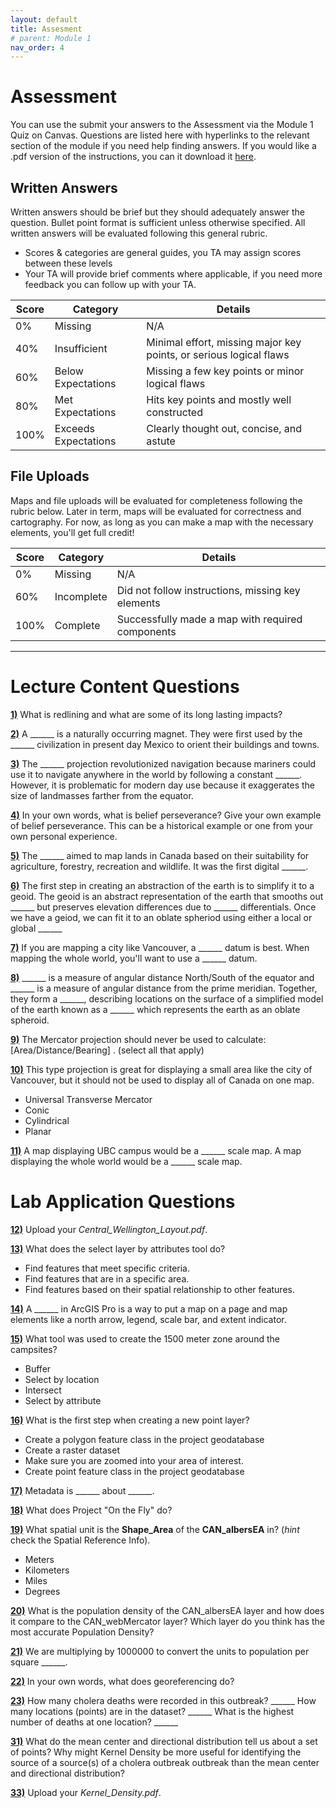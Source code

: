 ```yaml
---
layout: default
title: Assesment
# parent: Module 1
nav_order: 4
---
```


# Assessment

You can use the submit your answers to the Assessment via the Module 1 Quiz on Canvas.  Questions are listed here with hyperlinks to the relevant section of the module if you need help finding answers.  If you would like a .pdf version of the instructions, you can it download it [here](https://raw.githubusercontent.com/June-Skeeter/Module1_GEOS270/main/docs/Assessment.pdf).


## Written Answers 

Written answers should be brief but they should adequately answer the question.  Bullet point format is sufficient unless otherwise specified.  All written answers will be evaluated following this general rubric.

* Scores & categories are general guides, you TA may assign scores between these levels
* Your TA will provide brief comments where applicable, if you need more feedback you can follow up with your TA.

|Score|      Category      |                             Details                              |
|-----|--------------------|------------------------------------------------------------------|
|0%   |Missing             |N/A                                                               |
|40%  |Insufficient        |Minimal effort, missing major key points, or serious logical flaws|
|60%  |Below Expectations  |Missing a few key points or minor logical flaws                   |
|80%  |Met Expectations    |Hits key points and mostly well constructed                       |
|100% |Exceeds Expectations|Clearly thought out, concise, and astute                          |


## File Uploads

Maps and file uploads will be evaluated for completeness following the rubric below.  Later in term, maps will be evaluated for correctness and cartography.  For now, as long as you can make a map with the necessary elements, you'll get full credit!

|Score| Category |                     Details                     |
|-----|----------|-------------------------------------------------|
|0%   |Missing   |N/A                                              |
|60%  |Incomplete|Did not follow instructions, missing key elements|
|100% |Complete  |Successfully made a map with required components |

---

# Lecture Content Questions 

[**1)**](https://june-skeeter.github.io/Module1_GEOS270/docs/Content_Part1.html#decolonizing-gis)
What is redlining and what are some of its long lasting impacts?

[**2)**](https://june-skeeter.github.io/Module1_GEOS270/docs/Content_Part1_1.html)
A ______ is a naturally occurring magnet.  They were first used by the ______ civilization in present day Mexico to orient their buildings and towns.

[**3)**](https://june-skeeter.github.io/Module1_GEOS270/docs/Content_Part1_2.html)
The ______ projection revolutionized navigation because mariners could use it to navigate anywhere in the world by following a constant ______.  However, it is problematic for modern day use because it exaggerates the size of landmasses farther from the equator.  

[**4)**](https://june-skeeter.github.io/Module1_GEOS270/docs/Content_Part1_3.html)
In your own words, what is belief perseverance?  Give your own example of belief perseverance.  This can be a historical example or one from your own personal experience.

[**5)**](https://june-skeeter.github.io/Module1_GEOS270/docs/Content_Part1_4.html)
The ______ aimed to map lands in Canada based on their suitability for agriculture, forestry, recreation and wildlife.  It was the first digital ______.

[**6)**](https://june-skeeter.github.io/Module1_GEOS270/docs/Content_Part2_1.html)
The first step in creating an abstraction of the earth is to simplify it to a geoid.  The geoid is an abstract representation of the earth that smooths out ______ but preserves elevation differences due to ______ differentials.  Once we have a geiod, we can fit it to an oblate spheriod using either a local or global ______

[**7)**](https://june-skeeter.github.io/Module1_GEOS270/docs/Content_Part2_1.html)
If you are mapping a city like Vancouver, a ______ datum is best.  When mapping the whole world, you'll want to use a ______ datum.

[**8)**](https://june-skeeter.github.io/Module1_GEOS270/docs/Content_Part2_1.html)
______ is a measure of angular distance North/South of the equator and ______ is a measure of angular distance from the prime meridian.  Together, they form a ______, describing locations on the surface of a simplified model of the earth known as a ______ which represents the earth as an oblate spheroid.  

[**9)**](https://june-skeeter.github.io/Module1_GEOS270/docs/Content_Part2_2.html)
The Mercator projection should never be used to calculate:[Area/Distance/Bearing] . (select all that apply)


[**10)**](https://june-skeeter.github.io/Module1_GEOS270/docs/Content_Part2_2.html)
This type projection is great for displaying a small area like the city of Vancouver, but it should not be used to display all of Canada on one map.

* Universal Transverse Mercator
* Conic
* Cylindrical
* Planar

[**11)**](https://june-skeeter.github.io/Module1_GEOS270/docs/Content_Part2_2.html)
A map displaying UBC campus would be a ______ scale map.  A map displaying the whole world would be a ______ scale map.

# Lab Application Questions 

[**12)**](https://june-skeeter.github.io/Module1_GEOS270/docs/Application_Part1#completing-the-introductory-tutorial.html)
Upload your *Central_Wellington_Layout.pdf*.


[**13)**](https://june-skeeter.github.io/Module1_GEOS270/docs/Application_Part1#more-tutorial-videos.html)
What does the select layer by attributes tool do?

- Find features that meet specific criteria.
- Find features that are in a specific area.
- Find features based on their spatial relationship to other features.


[**14)**](https://june-skeeter.github.io/Module1_GEOS270/docs/Application_Part1#more-tutorial-videos.html)
A ______ in ArcGIS Pro is a way to put a map on a page and map elements like a north arrow, legend, scale bar, and extent indicator.


[**15)**](https://june-skeeter.github.io/Module1_GEOS270/docs/Application_Part1#more-tutorial-videos.html)
What tool was used to create the 1500 meter zone around the campsites?

- Buffer
- Select by location
- Intersect
- Select by attribute

[**16)**](https://june-skeeter.github.io/Module1_GEOS270/docs/Application_Part1#more-tutorial-videos.html)
What is the first step when creating a new point layer?

- Create a polygon feature class in the project geodatabase
- Create a raster dataset
- Make sure you are zoomed into your area of interest. 
- Create point feature class in the project geodatabase

[**17)**](https://ubc-library-rc.github.io/map-projections/content/exercise1-discover-coord.html#metadata)
Metadata is ______ about ______.

[**18)**](https://ubc-library-rc.github.io/map-projections/content/exercise2-transform.html)
What does Project "On the Fly" do?


[**19)**](https://ubc-library-rc.github.io/map-projections/content/exercise4-pop-density.html)
What spatial unit is the **Shape_Area** of the **CAN_albersEA** in? (*hint* check the Spatial Reference Info).
- Meters
- Kilometers
- Miles
- Degrees

[**20)**](https://ubc-library-rc.github.io/map-projections/content/exercise4-pop-density.html)
What is the population density of the CAN_albersEA layer and how does it compare to the CAN_webMercator layer? Which layer do you think has the most accurate Population Density?

[**21)**](https://ubc-library-rc.github.io/map-projections/content/exercise4-pop-density.html)
We are multiplying by 1000000 to convert the units to population per square ______.

[**22)**](https://june-skeeter.github.io/Module1_GEOS270/docs/Application_Part3_1.html#georeferencing)
In your own words, what does georeferencing do?

[**23)**](https://june-skeeter.github.io/Module1_GEOS270/docs/Application_Part3_1.html#inspect-the-data)
How many cholera deaths were recorded in this outbreak? ______ How many locations (points) are in the dataset? ______ What is the highest number of deaths at one location? ______

[**31)**](https://june-skeeter.github.io/Module1_GEOS270/docs/Application_Part3_3.html)
What do the mean center and directional distribution tell us about a set of points?  Why might Kernel Density be more useful for identifying the source of a source(s) of a cholera outbreak outbreak than the mean center and directional distribution?

[**33)**](https://june-skeeter.github.io/Module1_GEOS270/docs/Application_Part3_4.html)
Upload your *Kernel_Density.pdf*.

